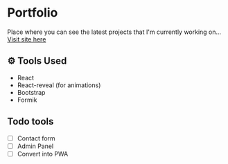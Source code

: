 # Portfolio
Place where you can see the latest projects that I'm currently working on...
[Visit site here](https://kiranpuli.github.io/portfolio/)
## ⚙ Tools Used
* React
* React-reveal (for animations)
* Bootstrap
* Formik

## Todo tools
* [ ] Contact form
* [ ] Admin Panel
* [ ] Convert into PWA